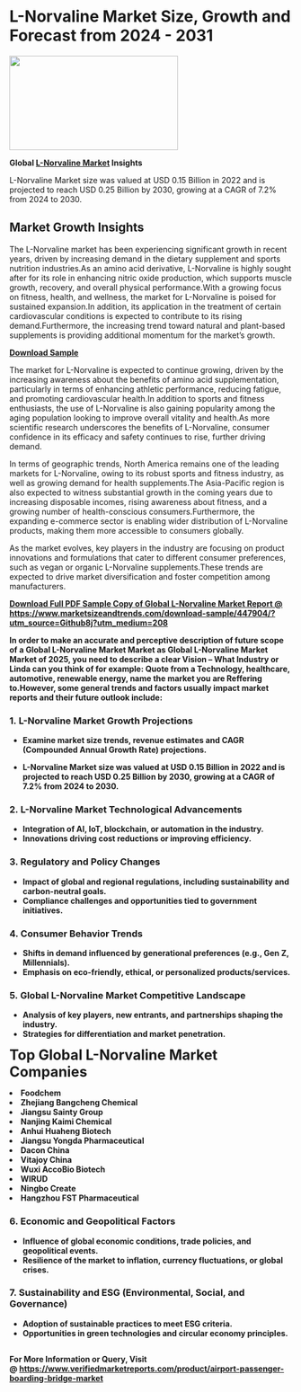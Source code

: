<H1>L-Norvaline Market Size, Growth and Forecast from 2024 - 2031</H1><img class="aligncenter size-medium wp-image-584254" src="https://thirdeyenews.in/wp-content/uploads/2024/09/Global-Market-Research-300x168.jpeg" alt="" width="300" height="168" /><p><strong>Global&nbsp;<a href="https://www.marketsizeandtrends.com/download-sample/447904/?utm_source=Github8j?utm_medium=208">L-Norvaline Market</a> Insights</strong></p><p>L-Norvaline Market size was valued at USD 0.15 Billion in 2022 and is projected to reach USD 0.25 Billion by 2030, growing at a CAGR of 7.2% from 2024 to 2030.</p><p><h2>Market Growth Insights</h2> <p>The L-Norvaline market has been experiencing significant growth in recent years, driven by increasing demand in the dietary supplement and sports nutrition industries.As an amino acid derivative, L-Norvaline is highly sought after for its role in enhancing nitric oxide production, which supports muscle growth, recovery, and overall physical performance.With a growing focus on fitness, health, and wellness, the market for L-Norvaline is poised for sustained expansion.In addition, its application in the treatment of certain cardiovascular conditions is expected to contribute to its rising demand.Furthermore, the increasing trend toward natural and plant-based supplements is providing additional momentum for the market’s growth.</p> <p><strong><a href="download-link">Download Sample</a></strong></p> <p>The market for L-Norvaline is expected to continue growing, driven by the increasing awareness about the benefits of amino acid supplementation, particularly in terms of enhancing athletic performance, reducing fatigue, and promoting cardiovascular health.In addition to sports and fitness enthusiasts, the use of L-Norvaline is also gaining popularity among the aging population looking to improve overall vitality and health.As more scientific research underscores the benefits of L-Norvaline, consumer confidence in its efficacy and safety continues to rise, further driving demand.</p> <p>In terms of geographic trends, North America remains one of the leading markets for L-Norvaline, owing to its robust sports and fitness industry, as well as growing demand for health supplements.The Asia-Pacific region is also expected to witness substantial growth in the coming years due to increasing disposable incomes, rising awareness about fitness, and a growing number of health-conscious consumers.Furthermore, the expanding e-commerce sector is enabling wider distribution of L-Norvaline products, making them more accessible to consumers globally.</p> <p>As the market evolves, key players in the industry are focusing on product innovations and formulations that cater to different consumer preferences, such as vegan or organic L-Norvaline supplements.These trends are expected to drive market diversification and foster competition among manufacturers.</p> <p><strong><a href="get-more-link"></p><p><span class=""><strong>Download Full PDF Sample Copy of Global L-Norvaline Market Report</strong> @ <a href="https://www.marketsizeandtrends.com/download-sample/447904/?utm_source=Github8j?utm_medium=208" target="_blank">https://www.marketsizeandtrends.com/download-sample/447904/?utm_source=Github8j?utm_medium=208</a></span></p><p>In order to make an accurate and perceptive description of future scope of a Global&nbsp;L-Norvaline Market Market as Global&nbsp;L-Norvaline Market Market of 2025, you need to describe a clear Vision &ndash; What Industry or Linda can you think of for example: Quote from a Technology, healthcare, automotive, renewable energy, name the market you are Reffering to.However, some general trends and factors usually impact market reports and their future outlook include:</p><h3>1.&nbsp;<strong>L-Norvaline Market Growth Projections</strong></h3><ul><li>Examine market size trends, revenue estimates and CAGR (Compounded Annual Growth Rate) projections.</li><li><p>L-Norvaline Market size was valued at USD 0.15 Billion in 2022 and is projected to reach USD 0.25 Billion by 2030, growing at a CAGR of 7.2% from 2024 to 2030.</p></li></ul><h3>2.&nbsp;<strong>L-Norvaline Market Technological Advancements</strong></h3><ul><li>Integration of AI, IoT, blockchain, or automation in the industry.</li><li>Innovations driving cost reductions or improving efficiency.</li></ul><h3>3.&nbsp;<strong>Regulatory and Policy Changes</strong></h3><ul><li>Impact of global and regional regulations, including sustainability and carbon-neutral goals.</li><li>Compliance challenges and opportunities tied to government initiatives.</li></ul><h3>4.&nbsp;<strong>Consumer Behavior Trends</strong></h3><ul><li>Shifts in demand influenced by generational preferences (e.g., Gen Z, Millennials).</li><li>Emphasis on eco-friendly, ethical, or personalized products/services.</li></ul><h3>5.&nbsp;<strong>Global L-Norvaline Market Competitive Landscape</strong></h3><ul><li>Analysis of key players, new entrants, and partnerships shaping the industry.</li><li>Strategies for differentiation and market penetration.</li></ul><p data-pm-slice="1 1 []"><span style="color: inherit; font-family: inherit; font-size: 25px;">Top Global L-Norvaline Market Companies</span></p><div class="" data-test-id=""><p><li>Foodchem</li><li> Zhejiang Bangcheng Chemical</li><li> Jiangsu Sainty Group</li><li> Nanjing Kaimi Chemical</li><li> Anhui Huaheng Biotech</li><li> Jiangsu Yongda Pharmaceutical</li><li> Dacon China</li><li> Vitajoy China</li><li> Wuxi AccoBio Biotech</li><li> WIRUD</li><li> Ningbo Create</li><li> Hangzhou FST Pharmaceutical</li></p></div><h3>6.&nbsp;<strong>Economic and Geopolitical Factors</strong></h3><ul><li>Influence of global economic conditions, trade policies, and geopolitical events.</li><li>Resilience of the market to inflation, currency fluctuations, or global crises.</li></ul><h3>7.&nbsp;<strong>Sustainability and ESG (Environmental, Social, and Governance)</strong></h3><ul><li>Adoption of sustainable practices to meet ESG criteria.</li><li>Opportunities in green technologies and circular economy principles.</li></ul><h2><strong style="font-size: 14px;">For More Information or Query, Visit @&nbsp;</strong><a style="background-color: #ffffff; font-size: 14px;" href="https://www.marketsizeandtrends.com/report/l-norvaline-market/" target="_blank">https://www.verifiedmarketreports.com/product/airport-passenger-boarding-bridge-market</a></h2>
